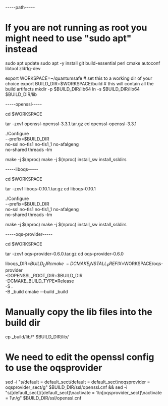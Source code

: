 -----path-----

# If you are not running as root you might need to use "sudo apt" instead
sudo apt update
sudo apt -y install git build-essential perl cmake autoconf libtool zlib1g-dev

export WORKSPACE=~/quantumsafe # set this to a working dir of your choice
export BUILD_DIR=$WORKSPACE/build # this will contain all the build artifacts
mkdir -p $BUILD_DIR/lib64
ln -s $BUILD_DIR/lib64 $BUILD_DIR/lib

-----openssl-----

cd $WORKSPACE

tar -zxvf openssl-openssl-3.3.1.tar.gz
cd  openssl-openssl-3.3.1

./Configure \
  --prefix=$BUILD_DIR \
  no-ssl no-tls1 no-tls1_1 no-afalgeng \
  no-shared threads -lm

make -j $(nproc)
make -j $(nproc) install_sw install_ssldirs

-----liboqs-----

cd $WORKSPACE

tar -zxvf liboqs-0.10.1.tar.gz
cd liboqs-0.10.1

./Configure \
  --prefix=$BUILD_DIR \
  no-ssl no-tls1 no-tls1_1 no-afalgeng \
  no-shared threads -lm

make -j $(nproc)
make -j $(nproc) install_sw install_ssldirs

-----oqs-provider-----

cd $WORKSPACE

tar -zxvf oqs-provider-0.6.0.tar.gz
cd oqs-provider-0.6.0

liboqs_DIR=$BUILD_DIR cmake \
  -DCMAKE_INSTALL_PREFIX=$WORKSPACE/oqs-provider \
  -DOPENSSL_ROOT_DIR=$BUILD_DIR \
  -DCMAKE_BUILD_TYPE=Release \
  -S . \
  -B _build
cmake --build _build

# Manually copy the lib files into the build dir
cp _build/lib/* $BUILD_DIR/lib/

# We need to edit the openssl config to use the oqsprovider
sed -i "s/default = default_sect/default = default_sect\noqsprovider = oqsprovider_sect/g" $BUILD_DIR/ssl/openssl.cnf &&
sed -i "s/\[default_sect\]/\[default_sect\]\nactivate = 1\n\[oqsprovider_sect\]\nactivate = 1\n/g" $BUILD_DIR/ssl/openssl.cnf
